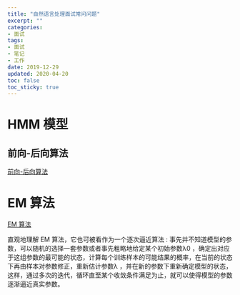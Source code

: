 ```yaml
---
title: "自然语言处理面试常问问题"
excerpt: ""
categories:
- 面试
tags:
- 面试
- 笔记
- 工作
date: 2019-12-29
updated: 2020-04-20
toc: false
toc_sticky: true
---
```


# HMM 模型

## 前向-后向算法

[前向-后向算法](http://www.52nlp.cn/hmm-learn-best-practices-seven-forward-backward-algorithm-4)

# EM 算法

[EM 算法](http://www.52nlp.cn/hmm-learn-best-practices-seven-forward-backward-algorithm-3)

直观地理解 EM 算法，它也可被看作为一个逐次逼近算法 : 事先并不知道模型的参数，可以随机的选择一套参数或者事先粗略地给定某个初始参数λ0 ，确定出对应于这组参数的最可能的状态，计算每个训练样本的可能结果的概率，在当前的状态下再由样本对参数修正，重新估计参数λ ，并在新的参数下重新确定模型的状态，这样，通过多次的迭代，循环直至某个收敛条件满足为止，就可以使得模型的参数逐渐逼近真实参数。
